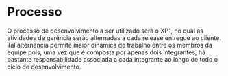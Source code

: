 # Processo #

O processo de desenvolvimento a ser utilizado será o XP1, no qual as atividades de gerência serão alternadas a cada release entregue ao cliente. Tal alternância permite maior dinâmica de trabalho entre os membros da equipe pois, uma vez que é composta por apenas dois integrantes, há bastante responsabilidade associada a cada integrante ao longo de todo o ciclo de desenvolvimento.